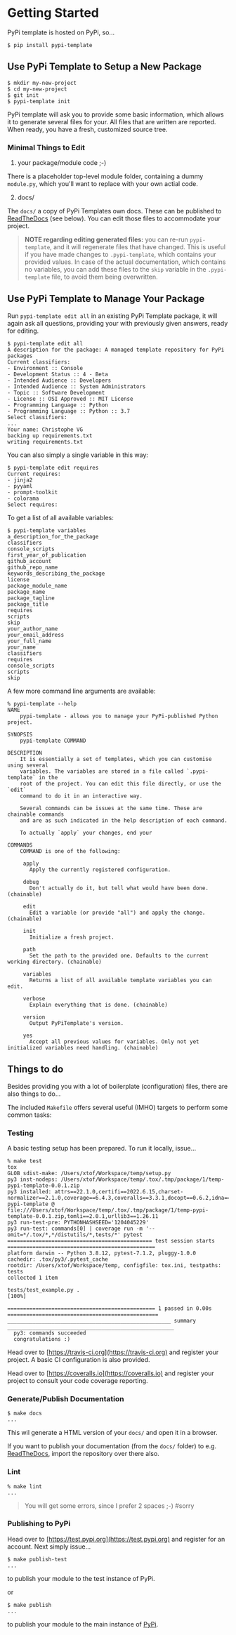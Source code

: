 # Getting Started

PyPi template is hosted on PyPi, so...

```console
$ pip install pypi-template
```

## Use PyPi Template to Setup a New Package

```console
$ mkdir my-new-project
$ cd my-new-project
$ git init
$ pypi-template init
```

PyPi template will ask you to provide some basic information, which allows it to generate several files for your. All files that are written are reported. When ready, you have a fresh, customized source tree.

### Minimal Things to Edit

1. your package/module code ;-)

There is a placeholder top-level module folder, containing a dummy `module.py`, which you'll want to replace with your own actial code.

2. docs/

The `docs/` a copy of PyPi Templates own docs. These can be published to [ReadTheDocs](https://readthedocs.org) (see below). You can edit those files to accommodate your project.

> **NOTE regarding editing generated files:** you can re-run `pypi-template`, and it will regenerate files that have changed. This is useful if you have made changes to `.pypi-template`, which contains your provided values. In case of the actual documentation, which contains no variables, you can add these files to the `skip` variable in the `.pypi-template` file, to avoid them being overwritten.

## Use PyPi Template to Manage Your Package

Run `pypi-template edit all` in an existing PyPi Template package, it will again ask all questions, providing your with previously given answers, ready for editing.

```console
$ pypi-template edit all
A description for the package: A managed template repository for PyPi packages
Current classifiers:
- Environment :: Console
- Development Status :: 4 - Beta
- Intended Audience :: Developers
- Intended Audience :: System Administrators
- Topic :: Software Development
- License :: OSI Approved :: MIT License
- Programming Language :: Python
- Programming Language :: Python :: 3.7
Select classifiers: 
...
Your name: Christophe VG
backing up requirements.txt
writing requirements.txt
```

You can also simply a single variable in this way:

```console
$ pypi-template edit requires
Current requires:
- jinja2
- pyyaml
- prompt-toolkit
- colorama
Select requires:
```

To get a list of all available variables:

```console
$ pypi-template variables
a_description_for_the_package
classifiers
console_scripts
first_year_of_publication
github_account
github_repo_name
keywords_describing_the_package
license
package_module_name
package_name
package_tagline
package_title
requires
scripts
skip
your_author_name
your_email_address
your_full_name
your_name
classifiers
requires
console_scripts
scripts
skip
```

A few more command line arguments are available:

```console
% pypi-template --help
NAME
    pypi-template - allows you to manage your PyPi-published Python project.

SYNOPSIS
    pypi-template COMMAND

DESCRIPTION
    It is essentially a set of templates, which you can customise using several
    variables. The variables are stored in a file called `.pypi-template` in the 
    root of the project. You can edit this file directly, or use the `edit`
    command to do it in an interactive way.

    Several commands can be issues at the same time. These are chainable commands
    and are as such indicated in the help description of each command.

    To actually `apply` your changes, end your

COMMANDS
    COMMAND is one of the following:

     apply
       Apply the currently registered configuration.

     debug
       Don't actually do it, but tell what would have been done. (chainable)

     edit
       Edit a variable (or provide "all") and apply the change. (chainable)

     init
       Initialize a fresh project.

     path
       Set the path to the provided one. Defaults to the current working directory. (chainable)

     variables
       Returns a list of all available template variables you can edit.

     verbose
       Explain everything that is done. (chainable)

     version
       Output PyPiTemplate's version.

     yes
       Accept all previous values for variables. Only not yet initialized variables need handling. (chainable)
```

## Things to do

Besides providing you with a lot of boilerplate (configuration) files, there are also things to do...

The included `Makefile` offers several useful (IMHO) targets to perform some common tasks:

### Testing

A basic testing setup has been prepared. To run it locally, issue...

```console
% make test                
tox
GLOB sdist-make: /Users/xtof/Workspace/temp/setup.py
py3 inst-nodeps: /Users/xtof/Workspace/temp/.tox/.tmp/package/1/temp-pypi-template-0.0.1.zip
py3 installed: attrs==22.1.0,certifi==2022.6.15,charset-normalizer==2.1.0,coverage==6.4.3,coveralls==3.3.1,docopt==0.6.2,idna==3.3,iniconfig==1.1.1,packaging==21.3,pluggy==1.0.0,py==1.11.0,pyparsing==3.0.9,pytest==7.1.2,requests==2.28.1,temp-pypi-template @ file:///Users/xtof/Workspace/temp/.tox/.tmp/package/1/temp-pypi-template-0.0.1.zip,tomli==2.0.1,urllib3==1.26.11
py3 run-test-pre: PYTHONHASHSEED='1204045229'
py3 run-test: commands[0] | coverage run -m '--omit=*/.tox/*,*/distutils/*,tests/*' pytest
============================================== test session starts ===============================================
platform darwin -- Python 3.8.12, pytest-7.1.2, pluggy-1.0.0
cachedir: .tox/py3/.pytest_cache
rootdir: /Users/xtof/Workspace/temp, configfile: tox.ini, testpaths: tests
collected 1 item                                                                                                 

tests/test_example.py .                                                                                    [100%]

=============================================== 1 passed in 0.00s ================================================
____________________________________________________ summary _____________________________________________________
  py3: commands succeeded
  congratulations :)
```

Head over to [https://travis-ci.org](https://travis-ci.org) and register your project. A basic CI configuration is also provided.

Head over to [https://coveralls.io](https://coveralls.io) and register your project to consult your code coverage reporting.

### Generate/Publish Documentation

```console
$ make docs
...
```

This wil generate a HTML version of your `docs/` and open it in a browser.

If you want to publish your documentation (from the `docs/` folder) to e.g. [ReadTheDocs](https://readthedocs.org), import the repository over there also.

### Lint

```console
% make lint
...
```

> You will get some errors, since I prefer 2 spaces ;-) #sorry

### Publishing to PyPi

Head over to [https://test.pypi.org](https://test.pypi.org) and register for an account. Next simply issue...

```console
$ make publish-test
...
```

to publish your module to the test instance of PyPi.

or

```console
$ make publish
...
```

to publish your module to the main instance of [PyPi](https://pypi.org).
